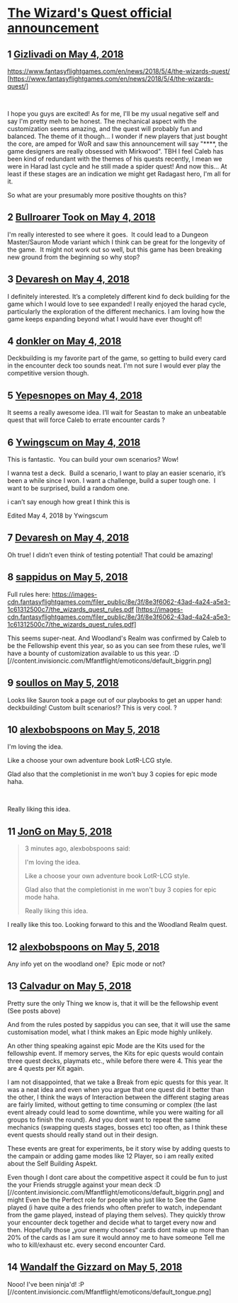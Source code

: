 # [The Wizard&#039;s Quest official announcement](https://community.fantasyflightgames.com/topic/275181-the-wizards-quest-official-announcement/)

## 1 [Gizlivadi on May 4, 2018](https://community.fantasyflightgames.com/topic/275181-the-wizards-quest-official-announcement/?do=findComment&comment=3315057)

https://www.fantasyflightgames.com/en/news/2018/5/4/the-wizards-quest/ [https://www.fantasyflightgames.com/en/news/2018/5/4/the-wizards-quest/]

 

I hope you guys are excited! As for me, I'll be my usual negative self and say I'm pretty meh to be honest. The mechanical aspect with the customization seems amazing, and the quest will probably fun and balanced. The theme of it though... I wonder if new players that just bought the core, are amped for WoR and saw this announcement will say "****, the game designers are really obsessed with Mirkwood". TBH I feel Caleb has been kind of redundant with the themes of his quests recently, I mean we were in Harad last cycle and he still made a spider quest! And now this... At least if these stages are an indication we might get Radagast hero, I'm all for it. 

So what are your presumably more positive thoughts on this?

## 2 [Bullroarer Took on May 4, 2018](https://community.fantasyflightgames.com/topic/275181-the-wizards-quest-official-announcement/?do=findComment&comment=3315089)

I'm really interested to see where it goes.  It could lead to a Dungeon Master/Sauron Mode variant which I think can be great for the longevity of the game.  It might not work out so well, but this game has been breaking new ground from the beginning so why stop?

## 3 [Devaresh on May 4, 2018](https://community.fantasyflightgames.com/topic/275181-the-wizards-quest-official-announcement/?do=findComment&comment=3315386)

I definitely interested. It’s a completely different kind fo deck building for the game which I would love to see expanded! I really enjoyed the harad cycle, particularly the exploration of the different mechanics. I am loving how the game keeps expanding beyond what I would have ever thought of!

## 4 [donkler on May 4, 2018](https://community.fantasyflightgames.com/topic/275181-the-wizards-quest-official-announcement/?do=findComment&comment=3315393)

Deckbuilding is my favorite part of the game, so getting to build every card in the encounter deck too sounds neat. I'm not sure I would ever play the competitive version though.

## 5 [Yepesnopes on May 4, 2018](https://community.fantasyflightgames.com/topic/275181-the-wizards-quest-official-announcement/?do=findComment&comment=3315416)

It seems a really awesome idea. I’ll wait for Seastan to make an unbeatable quest that will force Caleb to errate encounter cards ?

## 6 [Ywingscum on May 4, 2018](https://community.fantasyflightgames.com/topic/275181-the-wizards-quest-official-announcement/?do=findComment&comment=3315529)

This is fantastic.  You can build your own scenarios? Wow! 

I wanna test a deck.  Build a scenario, I want to play an easier scenario, it’s been a while since I won. I want a challenge, build a super tough one.  I want to be surprised, build a random one.

i can’t say enough how great I think this is

Edited May 4, 2018 by Ywingscum

## 7 [Devaresh on May 4, 2018](https://community.fantasyflightgames.com/topic/275181-the-wizards-quest-official-announcement/?do=findComment&comment=3315571)

Oh true! I didn’t even think of testing potential! That could be amazing!

## 8 [sappidus on May 5, 2018](https://community.fantasyflightgames.com/topic/275181-the-wizards-quest-official-announcement/?do=findComment&comment=3315822)

Full rules here: https://images-cdn.fantasyflightgames.com/filer_public/8e/3f/8e3f6062-43ad-4a24-a5e3-1c61312500c7/the_wizards_quest_rules.pdf [https://images-cdn.fantasyflightgames.com/filer_public/8e/3f/8e3f6062-43ad-4a24-a5e3-1c61312500c7/the_wizards_quest_rules.pdf]

This seems super-neat. And Woodland's Realm was confirmed by Caleb to be the Fellowship event this year, so as you can see from these rules, we'll have a bounty of customization available to us this year. :D [//content.invisioncic.com/Mfantflight/emoticons/default_biggrin.png]

## 9 [soullos on May 5, 2018](https://community.fantasyflightgames.com/topic/275181-the-wizards-quest-official-announcement/?do=findComment&comment=3316120)

Looks like Sauron took a page out of our playbooks to get an upper hand: deckbuilding! Custom built scenarios!? This is very cool. ?

## 10 [alexbobspoons on May 5, 2018](https://community.fantasyflightgames.com/topic/275181-the-wizards-quest-official-announcement/?do=findComment&comment=3316442)

I'm loving the idea. 

Like a choose your own adventure book LotR-LCG style. 

Glad also that the completionist in me won't buy 3 copies for epic mode haha.

 

Really liking this idea. 

## 11 [JonG on May 5, 2018](https://community.fantasyflightgames.com/topic/275181-the-wizards-quest-official-announcement/?do=findComment&comment=3316448)

> 3 minutes ago, alexbobspoons said:
> 
> I'm loving the idea. 
> 
> Like a choose your own adventure book LotR-LCG style. 
> 
> Glad also that the completionist in me won't buy 3 copies for epic mode haha.
> 
> Really liking this idea. 

I really like this too. Looking forward to this and the Woodland Realm quest.

## 12 [alexbobspoons on May 5, 2018](https://community.fantasyflightgames.com/topic/275181-the-wizards-quest-official-announcement/?do=findComment&comment=3316547)

Any info yet on the woodland one?  Epic mode or not? 

## 13 [Calvadur on May 5, 2018](https://community.fantasyflightgames.com/topic/275181-the-wizards-quest-official-announcement/?do=findComment&comment=3316742)

Pretty sure the only Thing we know is, that it will be the fellowship event (See posts above)

And from the rules posted by sappidus you can see, that it will use the same customisation model, what I think makes an Epic mode highly unlikely. 

An other thing speaking against epic Mode are the Kits used for the fellowship event. If memory serves, the Kits for epic quests would contain three quest decks, playmats etc., while before there were 4. This year the are 4 quests per Kit again. 

I am not disappointed, that we take a Break from epic quests for this year. It was a neat idea and even when you argue that one quest did it better than the other, I think the ways of Interaction between the different staging areas are fairly limited, without getting to time consuming or complex (the last event already could lead to some downtime, while you were waiting for all groups to finish the round). And you dont want to repeat the same mechanics (swapping quests stages, bosses etc) too often, as I think these event quests should really stand out in their design.  

These events are great for experiments, be it story wise by adding quests to the campain or adding game modes like 12 Player, so i am really exited about the Self Building Aspekt. 

Even though I dont care about the competitive aspect it could be fun to just the your Friends struggle against your mean deck :D [//content.invisioncic.com/Mfantflight/emoticons/default_biggrin.png] and might Even be the Perfect role for people who just like to See the Game played (i have quite a des friends who often prefer to watch, independant from the game played, instead of playing them selves). They quickly throw your encounter deck together and decide what to target every now and then. Hopefully those „your enemy chooses“ cards dont make up more than 20% of the cards as I am sure it would annoy me to have someone Tell me who to kill/exhaust etc. every second encounter Card. 

## 14 [Wandalf the Gizzard on May 5, 2018](https://community.fantasyflightgames.com/topic/275181-the-wizards-quest-official-announcement/?do=findComment&comment=3316801)

Nooo! I've been ninja'd! :P [//content.invisioncic.com/Mfantflight/emoticons/default_tongue.png]

